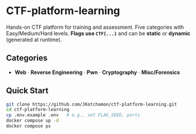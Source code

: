 # CTF-platform-learning

Hands-on CTF platform for training and assessment. Five categories with Easy/Medium/Hard levels. **Flags use `CTF{...}`** and can be **static** or **dynamic** (generated at runtime).

## Categories
- **Web** · **Reverse Engineering** · **Pwn** · **Cryptography** · **Misc/Forensics**

## Quick Start
```bash
git clone https://github.com/JKotchamon/ctf-platform-learning.git
cd ctf-platform-learning
cp .env.example .env   # e.g., set FLAG_SEED, ports
docker compose up -d
docker compose ps



